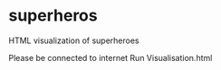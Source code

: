 superheros
==========

HTML visualization of superheroes


Please be connected to internet
Run Visualisation.html
